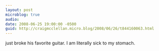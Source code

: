 ```yaml
---
layout: post
microblog: true
audio: 
date: 2008-06-25 19:00:00 -0500
guid: http://craigmcclellan.micro.blog/2008/06/26/t844160063.html
---
```

just broke his favorite guitar. I am literally sick to my stomach.
